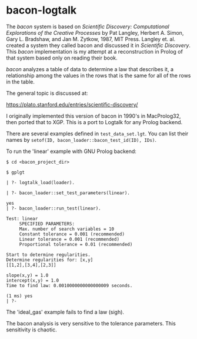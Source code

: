 # bacon-logtalk

The _bacon_ system is based on _Scientific Discovery: Computational
Explorations of the Creative Processes_ by Pat Langley, Herbert A. Simon,
Gary L. Bradshaw, and Jan M. Zytkow, 1987, MIT Press. Langley et. al.
created a system they called bacon and discussed it in _Scientific Discovery_.
This _bacon_ implementation is my attempt at a reconstruction in Prolog of
that system based only on reading their book.

_bacon_ analyzes a table of data to determine a law that describes it, a
relationship among the values in the rows  that is the same for all of
the rows in the table.

The general topic is discussed at:

https://plato.stanford.edu/entries/scientific-discovery/

I originally implemented this version of bacon in 1990's in MacProlog32, then
ported that to XGP. This is a port to Logtalk for any Prolog backend.

There are several examples defined in `test_data_set.lgt`. You can list their
names by `setof(ID, bacon_loader::bacon_test_id(ID), IDs)`.

To run the 'linear' example with GNU Prolog backend:

```text
$ cd <bacon_project_dir>

$ gplgt

| ?- logtalk_load(loader).

| ?- bacon_loader::set_test_parameters(linear).

yes
| ?- bacon_loader::run_test(linear).

Test: linear
     SPECIFIED PARAMETERS:
     Max. number of search variables = 10
     Constant tolerance = 0.001 (recommended)
     Linear tolerance = 0.001 (recommended)
     Proportional tolerance = 0.01 (recommended)

Start to determine regularities.
Determine regularities for: [x,y]
[[1,2],[3,4],[2,3]]

slope(x,y) = 1.0
intercept(x,y) = 1.0
Time to find law: 0.0010000000000000009 seconds.

(1 ms) yes
| ?- 
```

The 'ideal_gas' example fails to find a law (sigh).

The bacon analysis is very sensitive to the tolerance parameters.
This sensitivity is chaotic.
